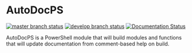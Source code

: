 # AutoDocPS
[![master branch status](https://ci.appveyor.com/api/projects/status/github/corey-keller/autodocps?svg=true&branch=master&passingText=master%20-%20PASS&pendingText=master%20-%20PEND&failingText=master%20-%20FAIL)](https://ci.appveyor.com/project/CoreyKeller/autodocps/branch/master) [![develop branch status](https://ci.appveyor.com/api/projects/status/github/corey-keller/autodocps?svg=true&branch=develop&passingText=develop%20-%20PASS&pendingText=develop%20-%20PEND&failingText=develop%20-%20FAIL)](https://ci.appveyor.com/project/CoreyKeller/autodocps/branch/develop) [![Documentation Status](https://readthedocs.org/projects/autodocps/badge/?version=latest)](https://autodocps.readthedocs.io/en/latest/?badge=latest)

AutoDocPS is a PowerShell module that will build modules and functions that will update documentation from comment-based help on build.

